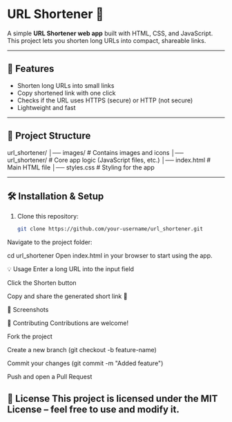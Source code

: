# URL Shortener 🔗

A simple **URL Shortener web app** built with HTML, CSS, and JavaScript.  
This project lets you shorten long URLs into compact, shareable links.

---

## 🚀 Features
- Shorten long URLs into small links
- Copy shortened link with one click
- Checks if the URL uses HTTPS (secure) or HTTP (not secure)
- Lightweight and fast

---

## 📂 Project Structure
url_shortener/
│── images/ # Contains images and icons
│── url_shortener/ # Core app logic (JavaScript files, etc.)
│── index.html # Main HTML file
│── styles.css # Styling for the app

---

## 🛠️ Installation & Setup
1. Clone this repository:
   ```bash
   git clone https://github.com/your-username/url_shortener.git
Navigate to the project folder:


cd url_shortener
Open index.html in your browser to start using the app.

💡 Usage
Enter a long URL into the input field

Click the Shorten button

Copy and share the generated short link 🚀

📸 Screenshots

🤝 Contributing
Contributions are welcome!

Fork the project

Create a new branch (git checkout -b feature-name)

Commit your changes (git commit -m "Added feature")

Push and open a Pull Request

📜 License
This project is licensed under the MIT License – feel free to use and modify it.
---

